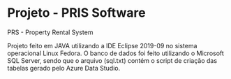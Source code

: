 # Projeto - PRIS Software
PRS - Property Rental System

Projeto feito em JAVA utilizando a IDE Eclipse 2019-09 no sistema operacional Linux Fedora. 
O banco de dados foi feito utilizando o Microsoft SQL Server, sendo que o arquivo (sql.txt) contém o script de criação das tabelas gerado pelo Azure Data Studio. 
